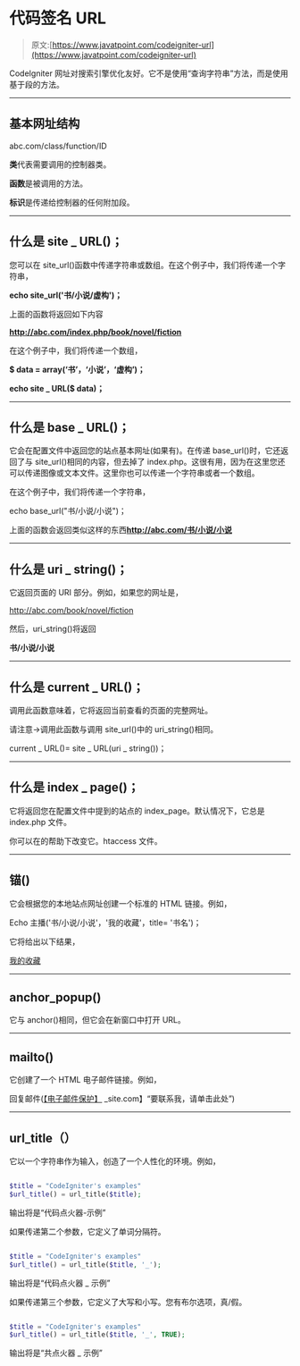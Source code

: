 # 代码签名 URL

> 原文:[https://www.javatpoint.com/codeigniter-url](https://www.javatpoint.com/codeigniter-url)

CodeIgniter 网址对搜索引擎优化友好。它不是使用“查询字符串”方法，而是使用基于段的方法。

* * *

## 基本网址结构

abc.com/class/function/ID

**类**代表需要调用的控制器类。

**函数**是被调用的方法。

**标识**是传递给控制器的任何附加段。

* * *

## 什么是 site _ URL()；

您可以在 site_url()函数中传递字符串或数组。在这个例子中，我们将传递一个字符串，

**echo site_url('书/小说/虚构')；**

上面的函数将返回如下内容

**http://abc.com/index.php/book/novel/fiction**

在这个例子中，我们将传递一个数组，

**$ data = array(‘书’，‘小说’，‘虚构’)；**

**echo site _ URL($ data)；**

* * *

## 什么是 base _ URL()；

它会在配置文件中返回您的站点基本网址(如果有)。在传递 base_url()时，它还返回了与 site_url()相同的内容，但去掉了 index.php。这很有用，因为在这里您还可以传递图像或文本文件。这里你也可以传递一个字符串或者一个数组。

在这个例子中，我们将传递一个字符串，

echo base_url("书/小说/小说")；

上面的函数会返回类似这样的东西**http://abc.com/书/小说/小说**

* * *

## 什么是 uri _ string()；

它返回页面的 URI 部分。例如，如果您的网址是，

http://abc.com/book/novel/fiction

然后，uri_string()将返回

**书/小说/小说**

* * *

## 什么是 current _ URL()；

调用此函数意味着，它将返回当前查看的页面的完整网址。

请注意->调用此函数与调用 site_url()中的 uri_string()相同。

current _ URL()= site _ URL(uri _ string())；

* * *

## 什么是 index _ page()；

它将返回您在配置文件中提到的站点的 index_page。默认情况下，它总是 index.php 文件。

你可以在的帮助下改变它。htaccess 文件。

* * *

## 锚()

它会根据您的本地站点网址创建一个标准的 HTML 链接。例如，

Echo 主播('书/小说/小说'，'我的收藏'，title= '书名')；

它将给出以下结果，

[我的收藏](http://abc.com/index.php/book/novel/fiction "book title")

* * *

## anchor_popup()

它与 anchor()相同，但它会在新窗口中打开 URL。

* * *

## mailto()

它创建了一个 HTML 电子邮件链接。例如，

回复邮件([【电子邮件保护】](/cdn-cgi/l/email-protection) _site.com】“要联系我，请单击此处”)

* * *

## url_title（）

它以一个字符串作为输入，创造了一个人性化的环境。例如，

```php

$title = "CodeIgniter's examples"
$url_title() = url_title($title);
```

输出将是“代码点火器-示例”

如果传递第二个参数，它定义了单词分隔符。

```php

$title = "CodeIgniter's examples"
$url_title() = url_title($title, '_');
```

输出将是“代码点火器 _ 示例”

如果传递第三个参数，它定义了大写和小写。您有布尔选项，真/假。

```php

$title = "CodeIgniter's examples"
$url_title() = url_title($title, '_', TRUE);
```

输出将是“共点火器 _ 示例”